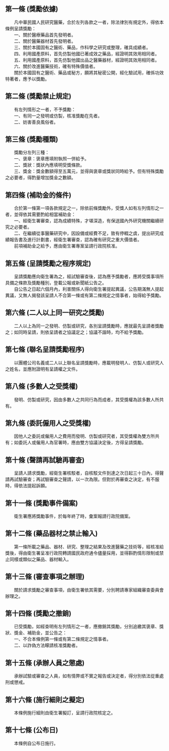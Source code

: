 第一條 (獎勵依據)
-----------------
　　凡中華民國人民研究醫藥，合於左列各款之一者，除法律別有規定外，得依本條例呈請獎勵：  
　　一、關於醫療藥品首先發明者。  
　　二、關於醫藥器材首先發明者。  
　　三、關於本國固有之醫術、藥品，作科學之研究或整理，確具成績者。  
　　四、利用國產原料，首先仿製他國已著成效之藥品，經證明其效用相同者。  
　　五、利用國產原料，首先仿製他國出品之醫藥器材，經證明其效用相同者。  
　　六、關於改進醫藥技術，確有特殊價值者。  
　　關於本國固有之醫術、藥品或秘方，願將其秘密公開，經化驗試用，確係功效特著者，應予以獎勵。  


第二條 (獎勵禁止規定)
---------------------
　　有左列情形之一者，不予獎勵：  
　　一、有同一之發明或仿製，核准獎勵在先者。  
　　二、妨害善良風俗者。  


第三條 (獎勵種類)
-----------------
　　獎勵分左列三種：  
　　一、褒章：褒章應填附執照一併給予。  
　　二、獎狀：獎狀內應填明受獎條款。  
　　三、獎金：獎金數額得至五萬元，並得與褒章或獎狀同時給予。但有特殊獎勵之必要者，得酌量增加獎金之數額。  


第四條 (補助金的條件)
---------------------
　　合於第一條第一項各款規定之一，除依前條獎勵外，受獎人如有左列情形之一者，並得依其需要酌給相當補助金：  
　　一、經衛生署審查，認為成績特殊，才堪深造，有保送國內外研究機關繼續研究之必要者。  
　　二、在繼續從事醫藥研究中，因設備或經費不足，致有停輟之虞，提出研究成績報告書及進行計劃書，經衛生署審查，認為確有研究之重大價值者。  
　　前項補助金之給予，應由衛生署專案呈請行政院核准。  


第五條 (呈請獎勵之程序規定)
---------------------------
　　呈請獎勵應向衛生署為之，經試驗審查後，認為應予獎勵者，應將受獎事項所具備之條款及獎勵種別，登載公報或新聞紙公告之。  
　　自公告之日起六個月內，利害關係人得向衛生署提起異議，公告期滿無人提起異議，又無人揭發該呈請人不合第一條或有第二條規定之情事者，始得給予獎勵。  


第六條 (二人以上同一研究之獎勵)
-------------------------------
　　二人以上為同一之發明、仿製或研究，各別呈請獎勵時，應就最先呈請者獎勵之；如同時呈請，則依呈請者之協議定之；協議不諧時，均不給予獎勵。  


第七條 (聯名呈請獎勵程序)
-------------------------
　　以團體公司名義或二人以上聯名呈請獎勵時，應載明發明人、仿製人或研究人之姓名，並應附證明有呈請權之文件。  


第八條 (多數人之受獎權)
-----------------------
　　發明、仿製或研究，因由多數人之共同行為而成者，其受獎權為該多數人所共有。  


第九條 (委託僱用人之受獎權)
---------------------------
　　因他人之委託或僱用人之費用而發明、仿製或研究者，其受獎權為雙方所共有；如委託人或僱用人為官署時，應由雙方協議決定後，方得呈請獎勵。  


第十條 (聲請再試驗再審查)
-------------------------
　　呈請人請求獎勵，經衛生署核駁者，自核駁文件到達之次日起三十日內，得聲請再試驗審查；再試驗審查之聲請，以一次為限。但對於再審查之決定，有不服時，得依法提起訴願。  


第十一條 (獎勵事件備案)
-----------------------
　　衛生署應將獎勵事件，於每年終了時，彙案報請行政院備案。  


第十二條 (藥品器材之禁止輸入)
-----------------------------
　　第一條所載之藥品、器材、研究、整理之結果及改進醫藥之技術等，經核准給獎後，得由衛生署呈准行政院轉請國民政府通令儘量採用，並得斟酌情形限制或禁止同樣或類似之藥品、器材輸入。  


第十三條 (審查事項之辦理)
-------------------------
　　關於請求獎勵之審查事項，由衛生署依其需要，分別聘請專家組織審查委員會辦理之。  


第十四條 (獎勵之撤銷)
---------------------
　　已受獎勵，如經查明有左列情形之一者，應撤銷其獎勵，分別追繳其褒章、獎狀、獎金、補助金，並公告之：  
　　一、不合本條例第一條或有第二條規定之情事者。  
　　二、以詐偽方法矇請核准獎勵者。  


第十五條 (承辦人員之懲處)
-------------------------
　　承辦試驗或審查之人員，如有情弊或不實之報告或決定者，得分別依法從重處刑或懲戒。  


第十六條 (施行細則之擬定)
-------------------------
　　本條例施行細則由衛生署擬訂，呈請行政院核定之。  


第十七條 (公布日)
-----------------
　　本條例自公布日施行。